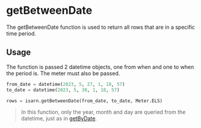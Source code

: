 # getBetweenDate

The getBetweenDate function is used to return all rows that are in a specific time period.

## Usage

The function is passed 2 datetime objects, one from when and one to when the period is. The meter must also be passed.

````Python
from_date = datetime(2023, 5, 27, 1, 18, 57)
to_date = datetime(2023, 5, 30, 1, 18, 57)

rows = isarn.getBetweenDate(from_date, to_date, Meter.ELS)
````
> In this function, only the year, month and day are queried from the datetime, just as in [getByDate](getByDate.md).